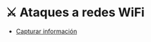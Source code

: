 # ⚔️ Ataques a redes WiFi

- [Capturar información](https://github.com/LShinkiZ/Hacking-WiFi/blob/main/Ataques/Capturar%20informaci%C3%B3n.md)
